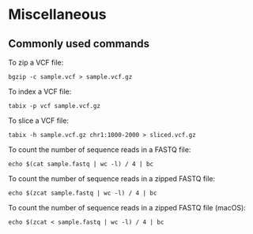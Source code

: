 # Miscellaneous

## Commonly used commands

To zip a VCF file:

```
bgzip -c sample.vcf > sample.vcf.gz
```

To index a VCF file:

```
tabix -p vcf sample.vcf.gz
```

To slice a VCF file:

```
tabix -h sample.vcf.gz chr1:1000-2000 > sliced.vcf.gz
```

To count the number of sequence reads in a FASTQ file:

```
echo $(cat sample.fastq | wc -l) / 4 | bc
```

To count the number of sequence reads in a zipped FASTQ file:

```
echo $(zcat sample.fastq | wc -l) / 4 | bc
```

To count the number of sequence reads in a zipped FASTQ file (macOS):

```
echo $(zcat < sample.fastq | wc -l) / 4 | bc
```
